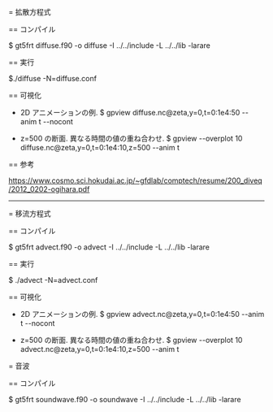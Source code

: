 
= 拡散方程式

== コンパイル

$ gt5frt diffuse.f90 -o diffuse  -I ../../include -L ../../lib -larare

== 実行

$./diffuse -N=diffuse.conf

== 可視化

* 2D アニメーションの例.
  $ gpview diffuse.nc@zeta,y=0,t=0:1e4:50 --anim t --nocont

* z=500 の断面. 異なる時間の値の重ね合わせ.
  $ gpview --overplot 10 diffuse.nc@zeta,y=0,t=0:1e4:10,z=500 --anim t

== 参考

https://www.cosmo.sci.hokudai.ac.jp/~gfdlab/comptech/resume/200_diveq/2012_0202-ogihara.pdf

-----------------------------------------------------

= 移流方程式

== コンパイル

$ gt5frt advect.f90 -o advect  -I ../../include -L ../../lib -larare

== 実行

$ ./advect -N=advect.conf

== 可視化

* 2D アニメーションの例.
  $ gpview advect.nc@zeta,y=0,t=0:1e4:50 --anim t --nocont

* z=500 の断面. 異なる時間の値の重ね合わせ.
  $ gpview --overplot 10 advect.nc@zeta,y=0,t=0:1e4:10,z=500 --anim t

= 音波

== コンパイル

$ gt5frt soundwave.f90 -o soundwave  -I ../../include -L ../../lib -larare

